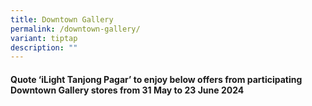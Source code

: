 ```yaml
---
title: Downtown Gallery
permalink: /downtown-gallery/
variant: tiptap
description: ""
---
```

<h4>Quote ‘<strong>iLight Tanjong Pagar</strong>’ to enjoy below offers from participating Downtown Gallery stores from 31 May to 23 June 2024</h4>
<p></p>
<p></p>
